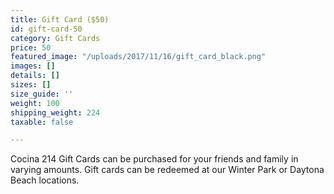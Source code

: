 ```yaml
---
title: Gift Card ($50)
id: gift-card-50
category: Gift Cards
price: 50
featured_image: "/uploads/2017/11/16/gift_card_black.png"
images: []
details: []
sizes: []
size_guide: ''
weight: 100
shipping_weight: 224
taxable: false

---
```

Cocina 214 Gift Cards can be purchased for your friends and family in varying amounts. Gift cards can be redeemed at our Winter Park or Daytona Beach locations.
